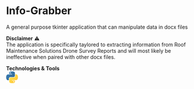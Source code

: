# **Info-Grabber**
A general purpose tkinter application that can manipulate data in docx files


**Disclaimer** ⚠️<br>
The application is specifically taylored to extracting information from Roof Maintenance Solutions Drone Survey Reports and will most likely be ineffective when paired with other docx files.

**Technologies & Tools** <br>
<img height="32" width="32" src="media/python.svg"/>
